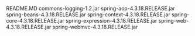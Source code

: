README.MD
commons-logging-1.2.jar
spring-aop-4.3.18.RELEASE.jar
spring-beans-4.3.18.RELEASE.jar
spring-context-4.3.18.RELEASE.jar
spring-core-4.3.18.RELEASE.jar
spring-expression-4.3.18.RELEASE.jar
spring-web-4.3.18.RELEASE.jar
spring-webmvc-4.3.18.RELEASE.jar
